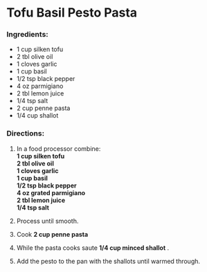 # Tofu Basil Pesto Pasta 

### Ingredients: 
* 1 cup silken tofu
* 2 tbl olive oil
* 1 cloves garlic
* 1 cup basil
* 1/2 tsp black pepper
* 4 oz parmigiano
* 2 tbl lemon juice
* 1/4 tsp salt
* 2 cup penne pasta
* 1/4 cup shallot

### Directions: 
1. In a food processor combine:  
**1 cup silken tofu**   
**2 tbl olive oil**   
**1 cloves garlic**   
**1 cup basil**   
**1/2 tsp black pepper**   
**4 oz grated parmigiano**   
**2 tbl lemon juice**   
**1/4 tsp salt**   


2. Process until smooth. 
3. Cook **2 cup penne pasta** 
4. While the pasta cooks saute **1/4 cup minced shallot** . 
5. Add the pesto to the pan with the shallots until warmed through. 
